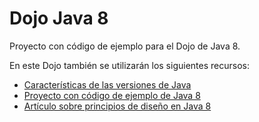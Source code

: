 # Dojo Java 8
Proyecto con código de ejemplo para el Dojo de Java 8.

En este Dojo también se utilizarán los siguientes recursos:
* [Características de las versiones de Java](http://howtodoinjava.com/java-version-wise-features-history/)
* [Proyecto con código de ejemplo de Java 8](https://github.com/winterbe/java8-tutorial)
* [Artículo sobre principios de diseño en Java 8](https://dzone.com/articles/the-java-8-api-design-principles)